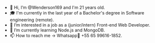 - 👋 Hi, I’m @Wenderson169 and I'm 21 years old.
- 🎓 I'm currently in the last year of a Bachelor's degree in Software engineering (remote).
- 👀 I’m interested in a job as a (junior/intern) Front-end Web Developer.
- 🌱 I’m currently learning Node.js and MongoDB.
- 📫 How to reach me -> Whatsapp📱 +55 65 99616-1852.

<!---
Wenderson169/Wenderson169 is a ✨ special ✨ repository because its `README.md` (this file) appears on your GitHub profile.
You can click the Preview link to take a look at your changes.
--->
